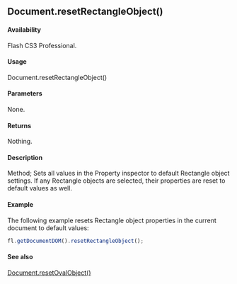 ## Document.resetRectangleObject()

#### Availability

Flash CS3 Professional.

#### Usage

Document.resetRectangleObject()

#### Parameters

None.

#### Returns

Nothing.

#### Description

Method; Sets all values in the Property inspector to default Rectangle object settings. If any Rectangle objects are selected, their properties are reset to default values as well.

#### Example

The following example resets Rectangle object properties in the current document to default values:

```javascript
fl.getDocumentDOM().resetRectangleObject();
```

#### See also

[Document.resetOvalObject()](../Document_object/Document310.md)
